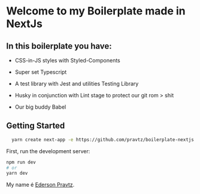 # Welcome to my Boilerplate made in NextJs
## In this boilerplate you have:

 * CSS-in-JS styles with Styled-Components

 * Super set Typescript

 * A test library with Jest and utilities Testing Library

 * Husky in conjunction with Lint stage to protect our git
 rom  > shit

 * Our big buddy Babel


## Getting Started
```bash
  yarn create next-app -e https://github.com/pravtz/boilerplate-nextjs
```

First, run the development server:

```bash
npm run dev
# or
yarn dev
```

My name é [Ederson Pravtz](Http://pravtz.com.br).
